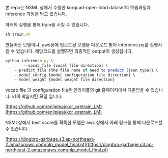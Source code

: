 본 repo는 NSML 상에서 수행한 korquad-open-ldbd dataset의 학습과정과 inference 과정을 담고 있습니다. 

아래의 실행을 통해 train을 시킬 수 있습니다.

```jsx
sh train.sh
```

만들어진 모델이나, aws상에 업로드된 모델을 다운로드 받아 inference.py를 실행시킬 수 있습니다. 해당코드를 실행하면 최종적인 output이 생성됩니다.

```jsx
python inference.py \
		--vocab_file {vocal file direction} \
    --predict_file {the file name of need to predict (json type)} \
    --model_config {model configuration file direction} \
    --model_weight {model weight file direction}

```

vocab file 과 configuration file은 인라이플의 git 홈페이지에서 다운받을 수 있습니다. v1이 학습시킨 모델 입니다.

[https://github.com/enlipleai/kor_pretrain_LM](https://github.com/enlipleai/kor_pretrain_LM)

NSML상에서 best score를 획득한 모델은 aws 상에서 아래 링크를 통해 다운로드할 수 있습니다.

[https://dingbro-garbage.s3.ap-northeast-2.amazonaws.com/nlp_model_final.pt](https://dingbro-garbage.s3.ap-northeast-2.amazonaws.com/nlp_model_final.pt)